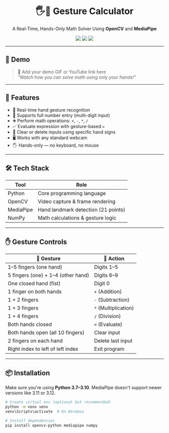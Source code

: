 <h1 align="center">🖐️🧠 Gesture Calculator</h1>
<p align="center">
  A Real-Time, Hands-Only Math Solver Using <strong>OpenCV</strong> and <strong>MediaPipe</strong>
</p>

<p align="center">
  <img src="https://img.shields.io/badge/Python-3.7--3.10-blue?logo=python&logoColor=white" />
  <img src="https://img.shields.io/badge/OpenCV-RealTime-green?logo=opencv&logoColor=white" />
  <img src="https://img.shields.io/badge/Mediapipe-HandTracking-orange?logo=google&logoColor=white" />
</p>

---

## 📸 Demo

> 🎥 Add your demo GIF or YouTube link here  
> _“Watch how you can solve math using only your hands!”_

---

## 🚀 Features

- 🧠 Real-time hand gesture recognition
- 🔢 Supports full number entry (multi-digit input)
- ➕ Perform math operations: `+`, `-`, `*`, `/`
- ✅ Evaluate expression with gesture-based `=`
- 🔄 Clear or delete inputs using specific hand signs
- 🖥️ Works with any standard webcam
- 🖐️ Hands-only — no keyboard, no mouse

---

## 🛠️ Tech Stack

| Tool        | Role                                |
|-------------|--------------------------------------|
| Python      | Core programming language            |
| OpenCV      | Video capture & frame rendering      |
| MediaPipe   | Hand landmark detection (21 points)  |
| NumPy       | Math calculations & gesture logic    |

---

## ✋ Gesture Controls

| 🤚 Gesture                              | 🧮 Action            |
|----------------------------------------|----------------------|
| 1–5 fingers (one hand)                 | Digits 1–5           |
| 5 fingers (one) + 1–4 (other hand)     | Digits 6–9           |
| One closed hand (fist)                | Digit 0              |
| 1 finger on both hands                 | `+` (Addition)       |
| 1 + 2 fingers                          | `-` (Subtraction)    |
| 1 + 3 fingers                          | `*` (Multiplication) |
| 1 + 4 fingers                          | `/` (Division)       |
| Both hands closed                      | `=` (Evaluate)       |
| Both hands open (all 10 fingers)       | Clear input          |
| 2 fingers on each hand                 | Delete last input    |
| Right index to left of left index      | Exit program         |

---


## 📦 Installation

Make sure you're using **Python 3.7–3.10**. MediaPipe doesn't support newer versions like 3.11 or 3.12.

```bash
# Create virtual env (optional but recommended)
python -m venv venv
venv\Scripts\activate  # On Windows

# Install dependencies
pip install opencv-python mediapipe numpy

